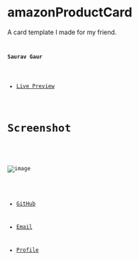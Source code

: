 # amazonProductCard
A card template I made for my friend.
<code>

**Saurav Gaur**

 - [Live Preview](https://saurav1by0.github.io/websiteproto1/ "Welcome")


 # Screenshot #


<!--   ![Alt text](Capture.PNG?raw=true "Optional Title") -->
![image](https://user-images.githubusercontent.com/59821423/132392082-69b291fc-49ea-4b0a-a74b-99f4bf6b790d.png)

  
- [GitHub](https://github.com/Saurav1by0 "Saurav Gaur")

- [Email](mailto:2014saurav@gmail.com?subject=Hi% "Hi!")

- [Profile](https://www.linkedin.com/in/sauravgaur "Welcome")

</code>


